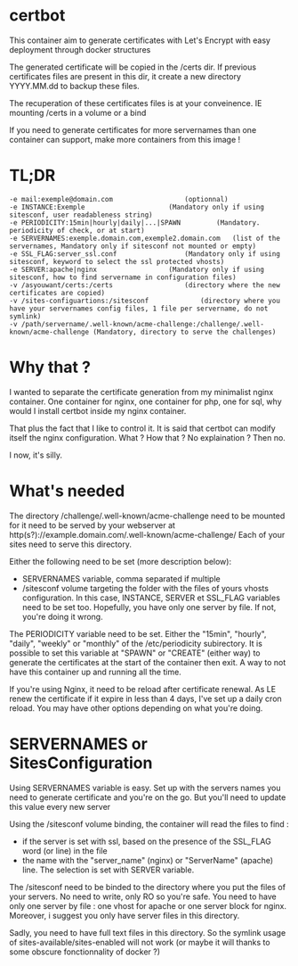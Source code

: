 # certbot

This container aim to generate certificates with Let's Encrypt with easy deployment through docker structures

The generated certificate will be copied in the /certs dir.
If previous certificates files are present in this dir, it create a new directory YYYY.MM.dd to backup these files.

The recuperation of these certificates files is at your conveinence. 
IE mounting /certs in a volume or a bind

If you need to generate certificates for more servernames than one container can support, make more containers from this image !

# TL;DR
    -e mail:exemple@domain.com  				(optionnal)
    -e INSTANCE:Exemple 					(Mandatory only if using sitesconf, user readableness string)
    -e PERIODICITY:15min|hourly|daily|...|SPAWN			(Mandatory. periodicity of check, or at start)
    -e SERVERNAMES:exemple.domain.com,exemple2.domain.com	(list of the servernames, Mandatory only if sitesconf not mounted or empty)
    -e SSL_FLAG:server_ssl.conf					(Mandatory only if using sitesconf, keyword to select the ssl protected vhosts)
    -e SERVER:apache|nginx					(Mandatory only if using sitesconf, how to find servername in configuration files)
    -v /asyouwant/certs:/certs					(directory where the new certificates are copied)
    -v /sites-configuartions:/sitesconf				(directory where you have your servernames config files, 1 file per servername, do not symlink)
    -v /path/servername/.well-known/acme-challenge:/challenge/.well-known/acme-challenge (Mandatory, directory to serve the challenges)

# Why that ?
I wanted to separate the certificate generation from my minimalist nginx container. One container for nginx, one container for php, one for sql,
why would I install certbot inside my nginx container.

That plus the fact that I like to control it. It is said that certbot can modify itself the nginx configuration. What ? How that ? No explaination ? 
Then no.

I now, it's silly.
 
# What's needed

The directory  /challenge/.well-known/acme-challenge  need to be mounted for it need to be served by your webserver at 
http(s?)://example.domain.com/.well-known/acme-challenge/
Each of your sites need to serve this directory.

Either the following need to be set (more description below): 
 - SERVERNAMES variable, comma separated if multiple
 - /sitesconf volume targeting the folder with the files of yours vhosts configuration.
	In this case, INSTANCE, SERVER et SSL_FLAG variables need to be set too. 
	Hopefully, you have only one server by file. If not, you're doing it wrong.
	
The PERIODICITY variable need to be set. Either the "15min", "hourly", "daily", "weekly" or 
"monthly" of the /etc/periodicity subirectory.
It is possible to set this variable	at "SPAWN" or "CREATE" (either way) to generate the certificates at the start of the
container then exit. A way to not have this container up and running all the time.

If you're using Nginx, it need to be reload after certificate renewal. 
As LE renew the certificate if it expire in less than 4 days, I've set up a daily cron reload.
You may have other options depending on what you're doing.
	
# SERVERNAMES or SitesConfiguration

Using SERVERNAMES variable is easy. Set up with the servers names you need to generate certificate and you're on the go.
But you'll need to update this value every new server

Using the /sitesconf volume binding, the container will read the files to find :
 - if the server is set with ssl, based on the presence of the SSL_FLAG word (or line) in the file
 - the name with the "server_name" (nginx) or "ServerName" (apache) line. The selection is set with SERVER variable.

The /sitesconf need to be binded to the directory where you put the files of your servers. No need to write, only RO so you're safe.
You need to have only one server by file : one vhost for apache or one server block for nginx.
Moreover, i suggest you only have server files in this directory.

Sadly, you need to have full text files in this directory. 
So the symlink usage of sites-available/sites-enabled will not work (or maybe it will thanks to some obscure fonctionnality of docker ?)





